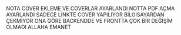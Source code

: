 NOTA COVER EKLEME VE COVERLAR AYARLANDI
NOTTA PDF AÇMA AYARLANDI
SADECE LİNKTE COVER YAPILIYOR BİLGİSAYARDAN ÇEKMİYOR ONA GÖRE 
BACKENDDE VE FRONTTA ÇOK BİR DEĞİŞİM OLMADI
ALLAHA EMANET
